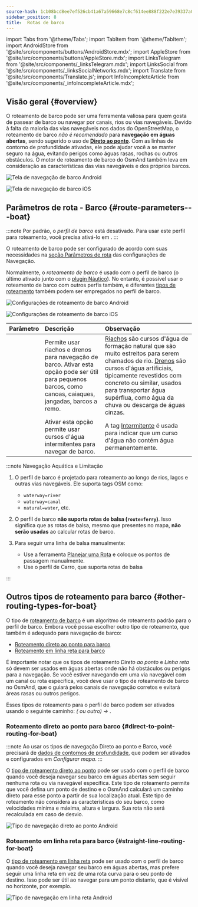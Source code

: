 ```yaml
---
source-hash: 1cb08bcd8ee7ef526cb41a67a59668e7c8cf614ee888f222e7e39337a0e136c1
sidebar_position: 8
title:  Rotas de barco
---
```

import Tabs from '@theme/Tabs';
import TabItem from '@theme/TabItem';
import AndroidStore from '@site/src/components/buttons/AndroidStore.mdx';
import AppleStore from '@site/src/components/buttons/AppleStore.mdx';
import LinksTelegram from '@site/src/components/_linksTelegram.mdx';
import LinksSocial from '@site/src/components/_linksSocialNetworks.mdx';
import Translate from '@site/src/components/Translate.js';
import InfoIncompleteArticle from '@site/src/components/_infoIncompleteArticle.mdx';



## Visão geral {#overview}

O roteamento de barco pode ser uma ferramenta valiosa para quem gosta de passear de barco ou navegar por canais, rios ou vias navegáveis. Devido à falta da maioria das vias navegáveis nos dados do OpenStreetMap, o roteamento de barco *não é recomendado* para **navegação em águas abertas**, sendo sugerido o uso de **[Direto ao ponto](#direct-to-point-routing-for-boat)**. Com as linhas de contorno de profundidade ativadas, ele pode ajudar você a se manter seguro na água, evitando perigos como águas rasas, rochas ou outros obstáculos.
O motor de roteamento de barco do OsmAnd também leva em consideração as características das vias navegáveis e dos próprios barcos.

<Tabs groupId="operating-systems" queryString="current-os">

<TabItem value="android" label="Android">

![Tela de navegação de barco Android](@site/static/img/navigation/boat/boat_navigation_android.png)

</TabItem>

<TabItem value="ios" label="iOS">

![Tela de navegação de barco iOS](@site/static/img/navigation/boat/boat_navigation_ios.png)

</TabItem>

</Tabs>

## Parâmetros de rota - Barco {#route-parameters---boat}

:::note
Por padrão, o *perfil de barco* está desativado. Para usar este perfil para roteamento, você precisa ativá-lo em *<Translate android="true" ids="shared_string_menu,shared_string_settings,application_profiles"/>*.
:::

O roteamento de barco pode ser configurado de acordo com suas necessidades na [seção Parâmetros de rota](../../navigation/guidance/navigation-settings.md#route-parameters) das configurações de Navegação.

Normalmente, o *roteamento de barco* é usado com o perfil de barco (o último ativado junto com o [plugin Náutico](../../plugins/nautical-charts.md)). No entanto, é possível usar o roteamento de barco com outros perfis também, e diferentes [tipos de roteamento](#other-routing-types-for-boat) também podem ser empregados no perfil de barco.

<Tabs groupId="operating-systems" queryString="current-os">

<TabItem value="android" label="Android">

![Configurações de roteamento de barco Android](@site/static/img/navigation/routing/boat_routing_andr.png)

</TabItem>

<TabItem value="ios" label="iOS">

![Configurações de roteamento de barco iOS](@site/static/img/navigation/routing/boat_routing_ios.png)

</TabItem>

</Tabs>

| Parâmetro | Descrição | Observação |
|:------------|:---------------|:---------------|
| *<Translate android="true" ids="routing_attr_allow_streams_name"/>* | Permite usar riachos e drenos para navegação de barco. Ativar esta opção pode ser útil para pequenos barcos, como canoas, caiaques, jangadas, barcos a remo. | [Riachos](https://wiki.openstreetmap.org/wiki/Tag:waterway%3Dstream) são cursos d'água de formação natural que são muito estreitos para serem chamados de rio. [Drenos](https://wiki.openstreetmap.org/wiki/Tag:waterway%3Ddrain) são cursos d'água artificiais, tipicamente revestidos com concreto ou similar, usados para transportar água supérflua, como água da chuva ou descarga de águas cinzas. |
| *<Translate android="true" ids="routing_attr_allow_intermittent_name"/>* | Ativar esta opção permite usar cursos d'água intermitentes para navegar de barco. | A tag [Intermitente](https://wiki.openstreetmap.org/wiki/Key:intermittent) é usada para indicar que um curso d'água não contém água permanentemente. |

:::note Navegação Aquática e Limitação

1. O perfil de barco é projetado para roteamento ao longo de rios, lagos e outras vias navegáveis. Ele suporta tags OSM como:
    - `waterway=river`
    - `waterway=canal`
    - `natural=water`, etc.

2. O perfil de barco **não suporta rotas de balsa (`route=ferry`)**. Isso significa que as rotas de balsa, mesmo que presentes no mapa, **não serão usadas** ao calcular rotas de barco.

3. Para seguir uma linha de balsa manualmente:

    - Use a ferramenta [Planejar uma Rota](../../plan-route/create-route.md) e coloque os pontos de passagem manualmente.
    - Use o perfil de Carro, que suporta rotas de balsa

:::

## Outros tipos de roteamento para barco {#other-routing-types-for-boat}

O tipo de [roteamento de barco](#route-parameters---boat) é um algoritmo de roteamento padrão para o perfil de barco. Embora você possa escolher outro tipo de roteamento, que também é adequado para navegação de barco:

 - [Roteamento direto ao ponto para barco](./boat-navigation.md#direct-to-point-routing-for-boat)
 - [Roteamento em linha reta para barco](./boat-navigation.md#straight-line-routing-for-boat)

É importante notar que os tipos de roteamento *Direto ao ponto* e *Linha reta* só devem ser usados em águas abertas onde não há obstáculos ou perigos para a navegação. Se você estiver navegando em uma via navegável com um canal ou rota específica, você deve usar o tipo de roteamento de barco no OsmAnd, que o guiará pelos canais de navegação corretos e evitará áreas rasas ou outros perigos.

Esses tipos de roteamento para o perfil de barco podem ser ativados usando o seguinte caminho: *<Translate android="true" ids="shared_string_menu,shared_string_settings,configure_profile"/> (<Translate android="true" ids="app_mode_boat"/> ou outro) → <Translate android="true" ids="routing_settings_2,nav_type_hint"/>*.

### Roteamento direto ao ponto para barco {#direct-to-point-routing-for-boat}

:::note
Ao usar os tipos de navegação Direto ao ponto e Barco, você precisará de [dados de contornos de profundidade](../../plugins/nautical-charts.md#nautical-map-style), que podem ser ativados e configurados em *Configurar mapa*.
:::

O [tipo de roteamento direto ao ponto](./direct-to-point-routing.md) pode ser usado com o perfil de barco quando você deseja navegar seu barco em águas abertas sem seguir nenhuma rota ou via navegável específica. Este tipo de roteamento permite que você defina um ponto de destino e o OsmAnd calculará um caminho direto para esse ponto a partir de sua localização atual. Este tipo de roteamento não considera as características do seu barco, como velocidades mínima e máxima, altura e largura. Sua rota não será recalculada em caso de desvio.

![Tipo de navegação direto ao ponto Android](@site/static/img/navigation/boat/direct_navigation_type_android.png)

### Roteamento em linha reta para barco {#straight-line-routing-for-boat}

O [tipo de roteamento em linha reta](./straight-line-routing) pode ser usado com o perfil de barco quando você deseja navegar seu barco em águas abertas, mas prefere seguir uma linha reta em vez de uma rota curva para o seu ponto de destino. Isso pode ser útil ao navegar para um ponto distante, que é visível no horizonte, por exemplo.

![Tipo de navegação em linha reta Android](@site/static/img/navigation/boat/straight_navigation_type_android.png)